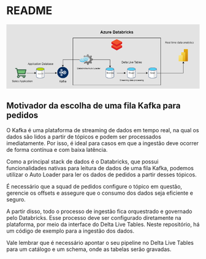 # README

![ARQUITETURA SUGERIDA](./docs/suggested_architecture.drawio_kafka.png)

## Motivador da escolha de uma fila Kafka para pedidos

O Kafka é uma plataforma de streaming de dados em tempo real, na qual os dados são lidos a partir de tópicos e podem ser processados imediatamente. Por isso, é ideal para casos em que a ingestão deve ocorrer de forma contínua e com baixa latência.

Como a principal stack de dados é o Databricks, que possui funcionalidades nativas para leitura de dados de uma fila Kafka, podemos utilizar o Auto Loader para ler os dados de pedidos a partir desses tópicos.

É necessário que a squad de pedidos configure o tópico em questão, gerencie os offsets e assegure que o consumo dos dados seja eficiente e seguro.

A partir disso, todo o processo de ingestão fica orquestrado e governado pelo Databricks. Esse processo deve ser configurado diretamente na plataforma, por meio da interface do Delta Live Tables. Neste repositório, há um código de exemplo para a ingestão dos dados.

Vale lembrar que é necessário apontar o seu pipeline no Delta Live Tables para um catálogo e um schema, onde as tabelas serão gravadas.
